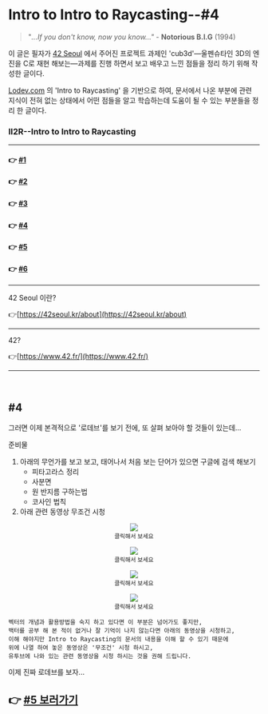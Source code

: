 # Intro to Intro to Raycasting--#4

> "*...If you don't know, now you know..."* - **Notorious B.I.G** (1994)

이 글은 필자가 [42 Seoul](http://42seoul.kr) 에서 주어진 프로젝트 과제인 'cub3d'—울펜슈타인 3D의 엔진을 C로 재현 해보는—과제를 진행 하면서 보고 배우고 느낀 점들을 정리 하기 위해 작성한 글이다.

[Lodev.com](http://lodev.com) 의 'Intro to Raycasting' 을 기반으로 하여, 문서에서 나온 부분에 관련 지식이 전혀 없는 상태에서 어떤 점들을 알고 학습하는데 도움이 될 수 있는 부분들을 정리 한 글이다.

### II2R--Intro to Intro to Raycasting
---
#### 👉 <a href="https://github.com/sungyongcho/ii2r/blob/master/md/1.md">#1</a>
#### 👉 <a href="https://github.com/sungyongcho/ii2r/blob/master/md/2.md">#2</a>
#### 👉 <a href="https://github.com/sungyongcho/ii2r/blob/master/md/3.md">#3</a>
#### 👉 <a href="https://github.com/sungyongcho/ii2r/blob/master/md/4.md">#4</a>
#### 👉 <a href="https://github.com/sungyongcho/ii2r/blob/master/md/5.md">#5</a>
#### 👉 <a href="https://github.com/sungyongcho/ii2r/blob/master/md/6.md">#6</a>
---

42 Seoul 이란?

👉[https://42seoul.kr/about](https://42seoul.kr/about)

---

42?

👉[https://www.42.fr/](https://www.42.fr/)

---
<br>

## #4
그러면 이제 본격적으로 '로데브'를 보기 전에, 또 살펴 보아야 할 것들이 있는데...

준비물

1. 아래의 무언가를 보고 보고, 태어나서 처음 보는 단어가 있으면 구글에 검색 해보기
    - 피타고라스 정리
    - 사분면
    - 원 반지름 구하는법
    - 코사인 법칙
2. 아래 관련 동영상 무조건 시청

<p align="center">
	<a href="https://www.youtube.com/watch?v=g3n1VxiXgrE"><img src="https://img.youtube.com/vi/g3n1VxiXgrE/0.jpg"></img></a>
	<br>
	<small>클릭해서 보세요</small>
</p>

<p align="center">
	<a href="https://youtu.be/0Ho616gAijQ"><img src="https://img.youtube.com/vi/0Ho616gAijQ/0.jpg"></img></a>
	<br>
	<small>클릭해서 보세요</small>
</p>

<p align="center">
	<a href="https://youtu.be/e7OY6wfqPLk"><img src="https://img.youtube.com/vi/e7OY6wfqPLk/0.jpg"></img></a>
	<br>
	<small>클릭해서 보세요</small>
</p>

<p align="center">
	<a href="https://youtu.be/elMKlIx5_Z0"><img src="https://img.youtube.com/vi/elMKlIx5_Z0/0.jpg"></img></a>
	<br>
	<small>클릭해서 보세요</small>
</p>


```
벡터의 개념과 활용방법을 숙지 하고 있다면 이 부분은 넘어가도 좋지만,
백터를 공부 해 본 적이 없거나 잘 기억이 나지 않는다면 아래의 동영상을 시청하고,
이해 해야지만 Intro to Raycasting의 문서의 내용을 이해 할 수 있기 때문에
위에 나열 하여 놓은 동영상은 '무조건' 시청 하시고,
유투브에 나와 있는 관련 동영상을 시청 하시는 것을 권해 드립니다.
```
이제 진짜 로데브를 보자...

## 👉 <a href="https://github.com/sungyongcho/ii2r/blob/master/md/5.md"> #5 보러가기</a>
